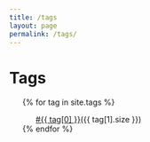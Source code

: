 ```yaml
---
title: /tags
layout: page
permalink: /tags/
---
```


# Tags

<ul>
  {% for tag in site.tags %}
    <ul>
      <a href="{{ "/tags/" | relative_url }}{{ tag[0] | slugify }}/">
        #{{ tag[0] }}</a>({{ tag[1].size }})
    </ul>
  {% endfor %}
</ul>
